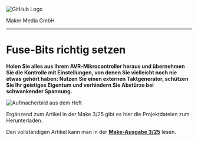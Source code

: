 ![GitHub Logo](http://www.heise.de/make/icons/make_logo.png)

Maker Media GmbH

***

# Fuse-Bits richtig setzen

**Holen Sie alles aus Ihrem AVR-Mikrocontroller heraus und übernehmen Sie die Kontrolle mit Einstellungen, von denen Sie vielleicht noch nie etwas gehört haben: Nutzen Sie einen externen Taktgenerator, schützen Sie Ihr geistiges Eigentum und verhindern Sie Abstürze bei schwankender Spannung.**

![Aufmacherbild aus dem Heft](./doc/fusebits_setzen_quer.JPG)

Ergänzend zum Artikel in der Make 3/25 gibt es hier die Projektdateien zum Herunterladen.

Den vollständigen Artikel kann man in der **[Make-Ausgabe 3/25](https://www.heise.de/select/make/2025/3)** lesen.
